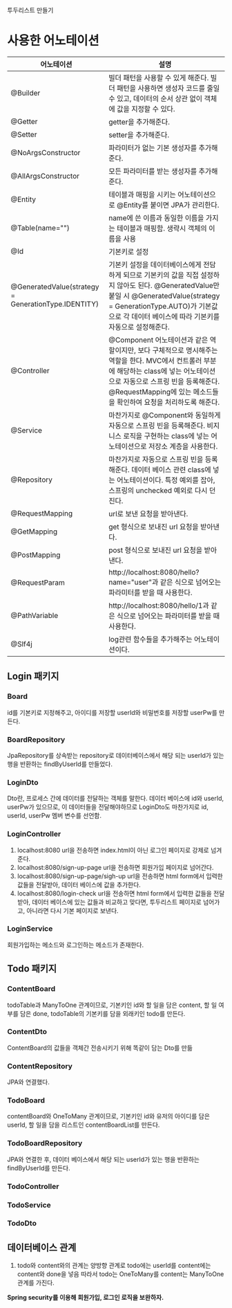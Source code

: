 투두리스트 만들기

# 사용한 어노테이션
|어노테이션|설명|
|---------|-----|
|@Builder|빌더 패턴을 사용할 수 있게 해준다. 빌더 패턴을 사용하면 생성자 코드를 줄일 수 있고, 데이터의 순서 상관 없이 객체에 값을 지정할 수 있다.|
|@Getter|getter을 추가해준다.|
|@Setter|setter을 추가해준다.|
|@NoArgsConstructor|파라미터가 없는 기본 생성자를 추가해준다.|
|@AllArgsConstructor|모든 파라미터를 받는 생성자를 추가해준다.|
|@Entity|테이블과 매핑을 시키는 어노테이션으로 @Entity를 붙이면 JPA가 관리한다.|
|@Table(name="")|name에 쓴 이름과 동일한 이름을 가지는 테이블과 매핑함. 생략시 객체의 이름을 사용|
|@Id|기본키로 설정|
|@GeneratedValue(strategy = GenerationType.IDENTITY)|기본키 설정을 데이터베이스에게 전담하게 되므로 기본키의 값을 직접 설정하지 않아도 된다. @GeneratedValue만 붙일 시 @GeneratedValue(strategy = GenerationType.AUTO)가 기본값으로 각 데이터 베이스에 따라 기본키를 자동으로 설정해준다.|
|@Controller|@Component 어노테이션과 같은 역할이지만, 보다 구체적으로 명시해주는 역할을 한다. MVC에서 컨트롤러 부분에 해당하는 class에 넣는 어노테이션으로 자동으로 스프링 빈을 등록해준다. @RequestMapping에 있는 메소드들을 확인하여 요청을 처리하도록 해준다.|
|@Service|마찬가지로 @Component와 동일하게 자동으로 스프링 빈을 등록해준다. 비지니스 로직을 구현하는 class에 넣는 어노테이션으로 저장소 계층을 사용한다.|
|@Repository|마찬가지로 자동으로 스프링 빈을 등록해준다. 데이터 베이스 관련 class에 넣는 어노테이션이다. 특정 예외를 잡아, 스프링의 unchecked 예외로 다시 던진다.|
|@RequestMapping|url로 보낸 요청을 받아낸다.|
|@GetMapping|get 형식으로 보내진 url 요청을 받아낸다.|
|@PostMapping|post 형식으로 보내진 url 요청을 받아낸다.|
|@RequestParam|http://localhost:8080/hello?name="user"과 같은 식으로 넘어오는 파라미터를 받을 때 사용한다.|
|@PathVariable|http://localhost:8080/hello/1과 같은 식으로 넘어오는 파라미터를 받을 때 사용한다.|
|@Slf4j|log관련 함수들을 추가해주는 어노테이션이다.|


## Login 패키지
 ### Board
  id를 기본키로 지정해주고, 아이디를 저장할 userId와 비밀번호를 저장할 userPw를 만든다.
  
 ### BoardRepository
  JpaRepository를 상속받는 repository로 데이터베이스에서 해당 되는 userId가 있는 행을 반환하는 findByUserId를 만들었다.
  
 ### LoginDto
  Dto란, 프로세스 간에 데이터를 전달하는 객체를 말한다.
  데이터 베이스에 id와 userId, userPw가 있으므로, 이 데이터들을 전달해야하므로
  LoginDto도 마찬가지로 id, userId, userPw 멤버 변수를 선언함.
  
 ### LoginController
  1. localhost:8080 url을 전송하면 index.html이 아닌 로그인 페이지로 강제로 넘겨준다.
  2. localhost:8080/sign-up-page url을 전송하면 회원가입 페이지로 넘어간다.
  3. localhost:8080/sign-up-page/sigh-up url을 전송하면 html form에서 입력한 값들을 전달받아, 데이터 베이스에 값을 추가한다.
  4. localhost:8080/login-check url을 전송하면 html form에서 입력한 값들을 전달받아, 데이터 베이스에 있는 값들과 비교하고 맞다면, 투두리스트 페이지로 넘어가고, 아니라면 다시 기본 페이지로 보낸다.

 ### LoginService
  회원가입하는 메소드와 로그인하는 메소드가 존재한다.

## Todo 패키지
 ### ContentBoard
  todoTable과 ManyToOne 관계이므로,
  기본키인 id와 할 일을 담은 content, 할 일 여부를 담은 done, todoTable의 기본키를 담을 외래키인 todo를 만든다.
 
 ### ContentDto
  ContentBoard의 값들을 객체간 전송시키기 위해 똑같이 담는 Dto를 만듦
 
 ### ContentRepository
  JPA와 연결했다.
  
 ### TodoBoard
  contentBoard와 OneToMany 관계이므로,
  기본키인 id와 유저의 아이디를 담은 userId, 할 일을 담을 리스트인 contentBoardList를 만든다.
 
 ### TodoBoardRepository
  JPA와 연결한 후, 데이터 베이스에서 해당 되는 userId가 있는 행을 반환하는 findByUserId를 만든다. 
 
 ### TodoController
  
 
 ### TodoService
 
 ### TodoDto

## 데이터베이스 관계
1. todo와 content와의 관계는 양방향 관계로
  todo에는 userId를
  content에는 content와 done을 넣음
  따라서 todo는 OneToMany를
  content는 ManyToOne 관계를 가진다.

**Spring security를 이용해 회원가입, 로그인 로직을 보완하자.**

